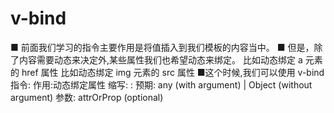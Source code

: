 
# v-bind
■ 前面我们学习的指令主要作用是将值插入到我们模板的内容当中。
■ 但是，除了内容需要动态来决定外,某些属性我们也希望动态来绑定。
  比如动态绑定 a 元素的 href 属性
  比如动态绑定 img 元素的 src 属性
■这个时候,我们可以使用 v-bind 指令:
  作用:动态绑定属性
  缩写: :
  预期: any (with argument) | Object (without argument)
  参数: attrOrProp (optional)
